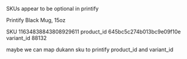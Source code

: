 SKUs appear to be optional in printify

Printify
Black Mug, 15oz

SKU 11634838843808929611 
product_id 645bc5c274b013bc9e09f10e
variant_id 88132

maybe we can map dukann sku to printify product_id and variant_id
